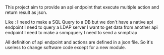 This project aim to provide an api endpoint that execute multiple action and return result as json.

Like : 
I need to make a SQL Query to a DB but we don't have a native api endpoint
I need to query a LDAP server
I want to get data from another api endpoint
I need to make a snmpquery
I need to send a snmptrap

All definition of api endpoint and actions are defined in a json file.
So it's useless to change software code except for a new module. 
